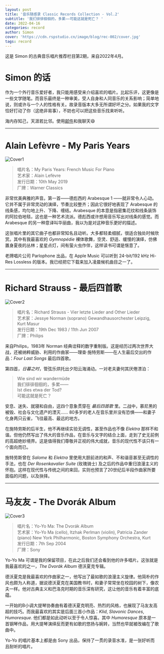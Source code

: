 ```yaml
---
layout: post
title: '音乐随感录 Classic Records Collection - Vol.2'
subtitle: '我们徘徘徊徊的，多累——可能这就是死亡？ '
date: 2022-04-16
categories: record
author: Simon
cover: 'https://cdn.rspstudio.cn/image/blog/rec-002/cover.jpg'
tags: record
---
```


这是 Simon 的古典音乐唱片推荐栏目第2期，来自2022年4月。

# Simon 的话

作为一个外行音乐爱好者，我只能用感受来介绍喜欢的唱片。比起乐评，这更像是一些文学随笔。而音乐最终是一种审美，受人自身和人同音乐的关系影响；简单地说，则或许与一个人的性格有关。故录音版本大多无所谓好坏之分。如果我的文字恰好打动了你（这绝非易事），不妨也可以把这些音乐找来听听。

海内存知己，天涯若比邻。使用[邮件](mailto:i@rsp.ink)和我聊天😄

---

# Alain Lefèvre - My Paris Years
![Cover1](https://cdn.rspstudio.cn/image/blog/rec-002/1.jpg)

> 唱片名：My Paris Years: French Music For Piano
<br>艺术家：Alain Lefèvre
<br>发行日期：10th May 2019
<br>厂牌：Warner Classics

非常优美典雅的声音。第一首——德彪西的 Arabesque 1 ——就非常令人心动。它并不属于非常灵动的演绎，节奏比较整齐；因此它很好地表现了 Arabesque 的线条感，均匀地上升、下降、缠结。Arabesque 的本意是指密集花纹和线条装饰的阿拉伯地毯，这也是一种艺术流派。德彪西或许想用音乐写出对线条的感觉。而 Arabesque 的另一种意译叫华丽曲，我以为是对这种音乐更好的描述。

这张唱片里的其它曲子也都非常知名且动听。大多都轻柔细腻，很适合独处时候欣赏。其中有我最喜欢的 *Gymnopédie* 裸体歌舞，空灵、舒适、缓慢的演绎，仿佛置身夏夜的丛林；星星点灯，间有萤火虫作伴，这样读书可谓是惬意了。

老牌唱片公司 Parlophone 出品，在 Apple Music 可以听到 24-bit/192 kHz Hi-Res Lossless 的版本。我已经把它下载来加入凌晨候机曲目之一了。

---

# Richard Strauss - 最后四首歌
![Cover2](https://cdn.rspstudio.cn/image/blog/rec-002/2.jpg)

> 唱片名：Richard Strauss - Vier letzte Lieder and Other Lieder
<br>艺术家：Jessye Norman (soprano)
Gewandhausorchester Leipzig, Kurt Masur
<br>发行日期：19th Dec 1983 / 11th Jun 2007
<br>厂牌：Philips

来自Philips，1983年 Norman 经典诠释的数字重制版。这是经历过两次世界大战，还被纳粹威胁、利用的作曲家——理查·施特劳斯——在人生最后交出的作品：*Four Last Songs* 最后四首歌。

第四首，*日暮之时*，管弦乐烘托出夕阳云海涌动。一对老夫妻何其厌倦漂泊：

>Wie sind wir wandermüde
<br>我们徘徘徊徊的，多累——
<br>Ist dies etwa der Tod?
<br>可能这就是死亡？ 

安息、迷失、就寝和自由，这四个意象贯穿在 *最后四首歌* 里。二战中，慕尼黑的被毁、社会与文化遗产的湮灭…… 80多岁的老人在音乐里并没有恐惧——和妻子化身两只云雀，飞往最高、最远的地方。

在施特劳斯的后半生，他不再继续实验无调性，甚至作品也不像 *Elektra* 那样不和谐。但他仍然写出了伟大的音乐作品，在音乐与文字的结合上面，走到了史无前例的高超绝妙境界。这是值得我们尊敬并正视的伟大成就，音乐的现代性不该只有一个面向而已。

施特劳斯曾在 *Salome* 和 *Elektra* 里使用大胆前进的和声、不和谐音甚至无调性的手法，也在 *Der Rosenkavalier Suite* (玫瑰骑士) 及之后的作品中重归浪漫主义的怀抱。这样在现代性与传统之间的来回，实则也预言了20世纪后半段作曲家所要面临的问题，以及抉择。

---

# 马友友 - The Dvorák Album 
![Cover3](https://cdn.rspstudio.cn/image/blog/rec-002/3.jpg)

> 唱片名：Yo-Yo Ma: The Dvorák Album
<br>艺术家：Yo-Yo Ma (cello), Itzhak Perlman (violin), Patricia Zander (piano)
New York Philharmonic, Boston Symphony Orchestra, Kurt
<br>发行日期：7th Sep 2004
<br>厂牌：Sony

Yo-Yo Ma 可谓是我的保留项目，在此之后我们还会看到他的许多唱片。这张就是我最喜欢的之一，*The Dvorák Album* 德沃夏克专辑。

德沃夏克是我最喜欢的作曲家之一，他写出了最如歌的浪漫主义旋律。他简朴的作风也颇为人称道，据说德沃夏克在美国教书时，和妻子常常坐在校园的树下，像农夫一样。他对古典主义和巴洛克时期的音乐深有研究，这让他的音乐有着丰富的底蕴。

一开始的B小调大提琴协奏曲有着德沃夏克明亮、热烈的风格，也展现了马友友高超的技巧。而我最喜欢的其实是后面三首小作品：*Klid*, *Slavonic Dances*, *Humoresque*. 他们都是如此动听以至于令人惊喜。其中 *Humoresque* 原本是一首钢琴作品，用大提琴演绎反而更有如歌的悠扬与婉转，当然也早就被改编在了歌曲中。

Yo-Yo 的唱片基本上都是由 Sony 出品，保持了一贯的录音水准，是一张好听而且耐听的唱片。
